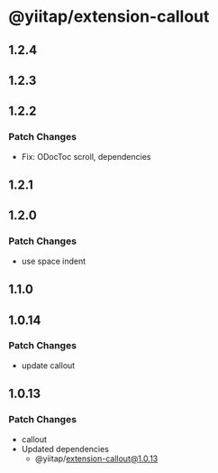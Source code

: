 # @yiitap/extension-callout

## 1.2.4

## 1.2.3

## 1.2.2

### Patch Changes

- Fix: ODocToc scroll, dependencies

## 1.2.1

## 1.2.0

### Patch Changes

- use space indent

## 1.1.0

## 1.0.14

### Patch Changes

- update callout

## 1.0.13

### Patch Changes

- callout
- Updated dependencies
  - @yiitap/extension-callout@1.0.13
